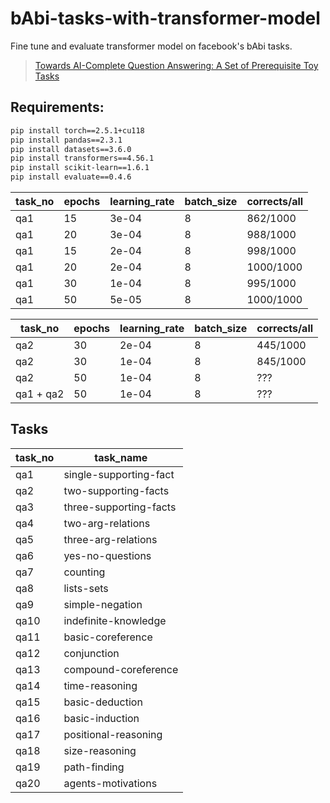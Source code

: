 # bAbi-tasks-with-transformer-model

Fine tune and evaluate transformer model on facebook's bAbi tasks.
> [Towards AI-Complete Question Answering: A Set of Prerequisite Toy Tasks](https://arxiv.org/abs/1502.05698)


## Requirements:

```bash
pip install torch==2.5.1+cu118
pip install pandas==2.3.1
pip install datasets==3.6.0
pip install transformers==4.56.1
pip install scikit-learn==1.6.1
pip install evaluate==0.4.6
```

|task_no|epochs|learning_rate|batch_size| corrects/all |
|-------|------|-------------|----------|--------------|
|  qa1  |  15  |    3e-04    |    8     |   862/1000   |
|  qa1  |  20  |    3e-04    |    8     |   988/1000   |
|  qa1  |  15  |    2e-04    |    8     |   998/1000   |
|  qa1  |  20  |    2e-04    |    8     |  1000/1000   |
|  qa1  |  30  |    1e-04    |    8     |   995/1000   |
|  qa1  |  50  |    5e-05    |    8     |  1000/1000   |

|task_no|epochs|learning_rate|batch_size| corrects/all |
|-------|------|-------------|----------|--------------|
|  qa2  |  30  |    2e-04    |    8     |   445/1000   |
|  qa2  |  30  |    1e-04    |    8     |   845/1000   |
|  qa2  |  50  |    1e-04    |    8     |     ???      |
|  qa1 + qa2 |  50 |  1e-04  |    8     |     ???      |

## Tasks
|task_no|task_name|
|----|------------|
|qa1 |single-supporting-fact|
|qa2 |two-supporting-facts|
|qa3 |three-supporting-facts|
|qa4 |two-arg-relations|
|qa5 |three-arg-relations|
|qa6 |yes-no-questions|
|qa7 |counting|
|qa8 |lists-sets|
|qa9 |simple-negation|
|qa10| indefinite-knowledge|
|qa11| basic-coreference|
|qa12| conjunction|
|qa13| compound-coreference|
|qa14| time-reasoning|
|qa15| basic-deduction|
|qa16| basic-induction|
|qa17| positional-reasoning|
|qa18| size-reasoning|
|qa19| path-finding|
|qa20| agents-motivations|

